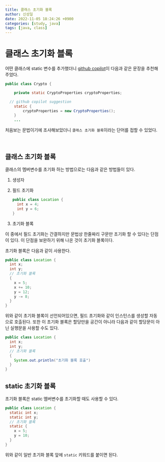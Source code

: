 ```yaml
---
title: 클래스 초기화 블록
author: 신성일
date: 2022-11-05 18:24:26 +0900
categories: [study, java]
tags: [java, class]
---
```


# 클래스 초기화 블록

어떤 클래스에 static 변수를 추가했더니 [github copilot](https://github.com/features/copilot)이 다음과 같은 문장을 추천해주었다.

```java
public class Crypto {

	private static CryptoProperties cryptoProperties;

  // github copilot suggestion
	static {
		cryptoProperties = new CryptoProperties();
	}
	...
```

처음보는 문법이기에 조사해보았더니 `클래스 초기화 블록`이라는 단어를 접할 수 있었다.

<br/>

## 클래스 초기화 블록

클래스의 멤버변수를 초기화 하는 방법으로는 다음과 같은 방법들이 있다.

1. 생성자

2. 필드 초기화

   ```java
   public class Location {
     int x = 4;
     int y = 6;
   }
   ```

3. 초기화 블록

이 중에서 필드 초기화는 간결하지만 문법상 한줄짜리 구문만 초기화 할 수 있다는 단점이 있다. 이 단점을 보완하기 위해 나온 것이 초기화 블록이다.

초기화 블록은 다음과 같이 사용한다.

```java
public class Location {
  int x;
  int y;
  // 초기화 블록
  {
    x = 5;
    x += 10;
    y = 12;
    y -= 8;
  }
}
```

위와 같이 초기화 블록이 선언되어있으면, 필드 초기화와 같이 인스턴스를 생성할  자동으로 호출된다. 또한 이 초기화 블록은 할당만을 공간이 아니라 다음과 같이 할당문이 아닌 실행문을 사용할 수도 있다.

```java
public class Location {
  int x;
  int y;
  // 초기화 블록
  {
    System.out.println("초기화 블록 호출")
  }
}
```

## **static 초기화 블록**

초기화 블록은 static 멤버변수를 초기화할 때도 사용할 수 있다.

```java
public class Location {
  static int x;
  static int y;
  // 초기화 블록
  static {
    x = 5;
    y = 10;
  }
}
```

위와 같이 일반 초기화 블록 앞에 `static` 키워드를 붙이면 된다.
